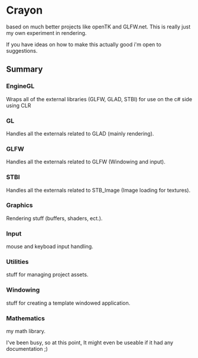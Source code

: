 # Crayon
based on much better projects like openTK and GLFW.net.
This is really just my own experiment in rendering. 

If you have ideas on how to make this actually good i'm open to suggestions.

## Summary
### EngineGL
Wraps all of the external libraries (GLFW, GLAD, STBI) for use on the c# side using CLR
### GL
Handles all the externals related to GLAD (mainly rendering).
### GLFW
Handles all the externals related to GLFW (Windowing and input).
### STBI
Handles all the externals related to STB_Image (Image loading for textures).
### Graphics
Rendering stuff (buffers, shaders, ect.).
### Input
mouse and keyboad input handling.
### Utilities
stuff for managing project assets.
### Windowing
stuff for creating a template windowed application.
### Mathematics
my math library.

I've been busy, so at this point, It might even be useable if it had any documentation ;)
